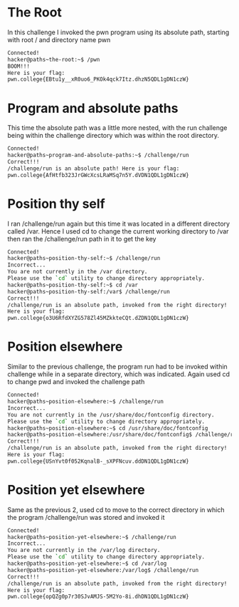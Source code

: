 # The Root

In this challenge I invoked the pwn program using its absolute path, starting with root / and directory name pwn
``` bash
Connected!
hacker@paths~the-root:~$ /pwn
BOOM!!!
Here is your flag:
pwn.college{EBtu1y__xR0uo6_PKOk4qck7Itz.dhzN5QDL1gDN1czW}
```

# Program and absolute paths

This time the absolute path was a little more nested, with the run challenge being within the challenge directory which was within the root directory.
``` bash
Connected!
hacker@paths~program-and-absolute-paths:~$ /challenge/run
Correct!!!
/challenge/run is an absolute path! Here is your flag:
pwn.college{AfHtfb323JrGWcXcsLRaMSq7n5Y.dVDN1QDL1gDN1czW}
```

# Position thy self

I ran /challenge/run again but this time it was located in a different directory called /var. Hence I used cd to change the current working directory to /var then ran the /challenge/run path in it to get the key
``` bash
Connected!
hacker@paths~position-thy-self:~$ /challenge/run
Incorrect...
You are not currently in the /var directory.
Please use the `cd` utility to change directory appropriately.
hacker@paths~position-thy-self:~$ cd /var
hacker@paths~position-thy-self:/var$ /challenge/run
Correct!!!
/challenge/run is an absolute path, invoked from the right directory!
Here is your flag:
pwn.college{o3U6RfdXYZG578Zl45MZkkteCQt.dZDN1QDL1gDN1czW}
```

# Position elsewhere

Similar to the previous challenge, the program run had to be invoked within challenge while in a separate directory, which was indicated. Again used cd to change pwd and invoked the challenge path
``` bash
Connected!
hacker@paths~position-elsewhere:~$ /challenge/run
Incorrect...
You are not currently in the /usr/share/doc/fontconfig directory.
Please use the `cd` utility to change directory appropriately.
hacker@paths~position-elsewhere:~$ cd /usr/share/doc/fontconfig
hacker@paths~position-elsewhere:/usr/share/doc/fontconfig$ /challenge/run
Correct!!!
/challenge/run is an absolute path, invoked from the right directory!
Here is your flag:
pwn.college{USnYvt0f052KqnalB-_sXPFNcuv.ddDN1QDL1gDN1czW}
```

# Position yet elsewhere

Same as the previous 2, used cd to move to the correct directory in which the program /challenge/run was stored and invoked it
``` bash
Connected!
hacker@paths~position-yet-elsewhere:~$ /challenge/run
Incorrect...
You are not currently in the /var/log directory.
Please use the `cd` utility to change directory appropriately.
hacker@paths~position-yet-elsewhere:~$ cd /var/log
hacker@paths~position-yet-elsewhere:/var/log$ /challenge/run
Correct!!!
/challenge/run is an absolute path, invoked from the right directory!
Here is your flag:
pwn.college{opQZg0p7r30SJvAMJS-5M2Yo-8i.dhDN1QDL1gDN1czW}
```
